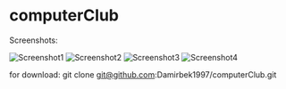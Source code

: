 # computerClub

Screenshots:

![Screenshot1](https://user-images.githubusercontent.com/49182450/71161671-fda12000-2273-11ea-94b0-2abe58999e2e.png?raw=true "Screenshot1")
![Screenshot2](https://user-images.githubusercontent.com/49182450/71161672-fda12000-2273-11ea-9283-17a401950844.png?raw=true "Screenshot2")
![Screenshot3](https://user-images.githubusercontent.com/49182450/71161673-fda12000-2273-11ea-8203-1350432b114b.png?raw=true "Screenshot3")
![Screenshot4](https://user-images.githubusercontent.com/49182450/71161674-fda12000-2273-11ea-8880-2a845e14f661.png?raw=true "Screenshot4")

for download: git clone git@github.com:Damirbek1997/computerClub.git
